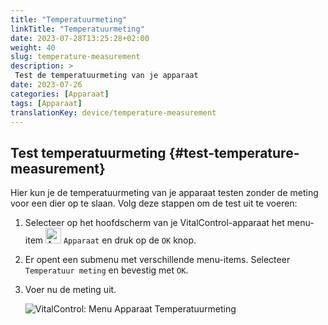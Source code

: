 ```yaml
---
title: "Temperatuurmeting"
linkTitle: "Temperatuurmeting"
date: 2023-07-28T13:25:28+02:00
weight: 40
slug: temperature-measurement
description: >
 Test de temperatuurmeting van je apparaat
date: 2023-07-26
categories: [Apparaat]
tags: [Apparaat]
translationKey: device/temperature-measurement
---
```

## Test temperatuurmeting {#test-temperature-measurement}

Hier kun je de temperatuurmeting van je apparaat testen zonder de meting voor een dier op te slaan. Volg deze stappen om de test uit te voeren:

1. Selecteer op het hoofdscherm van je VitalControl-apparaat het menu-item <img src="/icons/device.svg" width="25" align="bottom" alt="Apparaat" /> `Apparaat` en druk op de `OK` knop.

2. Er opent een submenu met verschillende menu-items. Selecteer `Temperatuur meting` en bevestig met `OK`.

3. Voer nu de meting uit.

   ![VitalControl: Menu Apparaat Temperatuurmeting](../images/temperature.png "Test temperatuurmeting")
